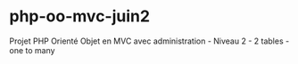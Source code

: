 # php-oo-mvc-juin2
Projet PHP Orienté Objet en MVC avec administration - Niveau 2 - 2 tables - one to many
